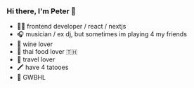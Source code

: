### Hi there, I'm Peter 👋

- 👨‍💻 frontend developer / react / nextjs
- 🎧 musician / ex dj, but sometimes im playing 4 my friends
- 🍷 wine lover 
- 🥘 thai food lover 🇹🇭
- 🛫 travel lover
- 🖍 have 4 tatooes
- 💙 GWBHL
